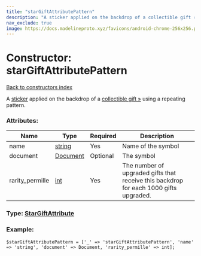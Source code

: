 ```yaml
---
title: "starGiftAttributePattern"
description: "A sticker applied on the backdrop of a collectible gift » using a repeating pattern."
nav_exclude: true
image: https://docs.madelineproto.xyz/favicons/android-chrome-256x256.png
---
```

# Constructor: starGiftAttributePattern  
[Back to constructors index](/API_docs/constructors/index.html)



A [sticker](https://core.telegram.org/api/stickers) applied on the backdrop of a [collectible gift »](https://core.telegram.org/api/gifts) using a repeating pattern.

### Attributes:

| Name     |    Type       | Required | Description |
|----------|---------------|----------|-------------|
|name|[string](/API_docs/types/string.html) | Yes|Name of the symbol|
|document|[Document](/API_docs/types/Document.html) | Optional|The symbol|
|rarity\_permille|[int](/API_docs/types/int.html) | Yes|The number of upgraded gifts that receive this backdrop for each 1000 gifts upgraded.|



### Type: [StarGiftAttribute](/API_docs/types/StarGiftAttribute.html)


### Example:

```
$starGiftAttributePattern = ['_' => 'starGiftAttributePattern', 'name' => 'string', 'document' => Document, 'rarity_permille' => int];
```  

